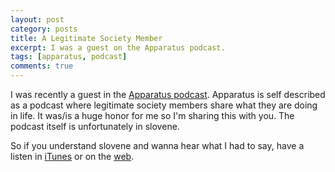 ```yaml
---
layout: post
category: posts
title: A Legitimate Society Member
excerpt: I was a guest on the Apparatus podcast.
tags: [apparatus, podcast]
comments: true
---
```


I was recently a guest in the [Apparatus podcast](http://apparatus.si/). Apparatus is self described as a podcast where legitimate society members share what they are doing in life. It was/is a huge honor for me so I'm sharing this with you. The podcast itself is unfortunately in slovene.

So if you understand slovene and wanna hear what I had to say, have a listen in [iTunes](https://itunes.apple.com/si/podcast/apparatus/id586188053) or on the [web](http://apparatus.si/miha-rekar/).

